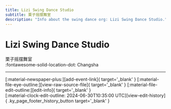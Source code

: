 ```yaml
---
title: Lizi Swing Dance Studio
subtitle: 栗子摇摆舞室
description: "Info about the swing dance org: Lizi Swing Dance Studio."
---
```


# Lizi Swing Dance Studio

栗子摇摆舞室  
:fontawesome-solid-location-dot: Changsha  


---

<div class="ky_page_footer" markdown>
<div class="ky_page_footer_trailing" markdown="span">
[:material-newspaper-plus:][add-event-link]{ target='_blank' }
[:material-file-eye-outline:][view-raw-source-file]{ target='_blank' }
[:material-file-edit-outline:][edit-info]{ target='_blank' }
</div>
<div class="ky_page_footer_leading" markdown="span">
[:material-clock-edit-outline: 2024-06-30T10:35:00 UTC][view-edit-history]{ .ky_page_footer_history_button target='_blank' }
</div>
</div>

[add-event-link]: https://github.com/swingdance/events/issues/new?assignees=&labels=add+event&projects=&template=02-add_entity.yml&title=%5Bcn%5D%20%3CName%3E&region=cn&province=Hunan&city=Changsha&org_id=lizi-swing-dance-studio "Add Event"
[view-raw-source-file]: https://github.com/swingdance/orgs/blob/main/cn/lizi-swing-dance-studio.json "View Raw Source File"
[edit-info]: https://github.com/swingdance/orgs/issues/new?assignees=&labels=update+org&projects=&template=03-update_entity.yml&title=%5Bcn%5D%20Lizi%20Swing%20Dance%20Studio&region=cn&id=lizi-swing-dance-studio&name=Lizi%20Swing%20Dance%20Studio "Edit Info"

[view-edit-history]: https://github.com/swingdance/orgs/commits/main/cn/lizi-swing-dance-studio.json "View Edit History"
